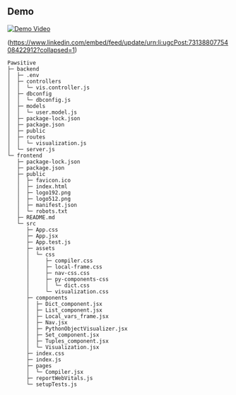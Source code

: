 ## Demo

<!-- If you commit `demo.mp4` into your repo’s `assets` folder -->
[![Demo Video](.frontend/assets/demo-thumbnail.png)](https://www.linkedin.com/posts/jayesh-suthar-07a1322b5_python-debugger-visualdebugger-activity-7313880885492097024--qed?utm_source=share&utm_medium=member_desktop&rcm=ACoAAEuo3N4BqmQEjrw4C3BoDk7O6MMicA6Wgvc)

(https://www.linkedin.com/embed/feed/update/urn:li:ugcPost:7313880775408422912?collapsed=1)

```
Pawsitive
├─ backend
│  ├─ .env
│  ├─ controllers
│  │  └─ vis.controller.js
│  ├─ dbconfig
│  │  └─ dbconfig.js
│  ├─ models
│  │  └─ user.model.js
│  ├─ package-lock.json
│  ├─ package.json
│  ├─ public
│  ├─ routes
│  │  └─ visualization.js
│  └─ server.js
└─ frontend
   ├─ package-lock.json
   ├─ package.json
   ├─ public
   │  ├─ favicon.ico
   │  ├─ index.html
   │  ├─ logo192.png
   │  ├─ logo512.png
   │  ├─ manifest.json
   │  └─ robots.txt
   ├─ README.md
   └─ src
      ├─ App.css
      ├─ App.jsx
      ├─ App.test.js
      ├─ assets
      │  └─ css
      │     ├─ compiler.css
      │     ├─ local-frame.css
      │     ├─ nav-css.css
      │     ├─ py-components-css
      │     │  └─ dict.css
      │     └─ visualization.css
      ├─ components
      │  ├─ Dict_component.jsx
      │  ├─ List_component.jsx
      │  ├─ Local_vars_frame.jsx
      │  ├─ Nav.jsx
      │  ├─ PythonObjectVisualizer.jsx
      │  ├─ Set_component.jsx
      │  ├─ Tuples_component.jsx
      │  └─ Visualization.jsx
      ├─ index.css
      ├─ index.js
      ├─ pages
      │  └─ Compiler.jsx
      ├─ reportWebVitals.js
      └─ setupTests.js

```
